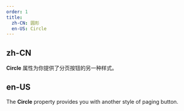 ```yaml
---
order: 1
title:
  zh-CN: 圆形
  en-US: Circle
---
```


## zh-CN

**Circle** 属性为你提供了分页按钮的另一种样式。

## en-US

The **Circle** property provides you with another style of paging button.
